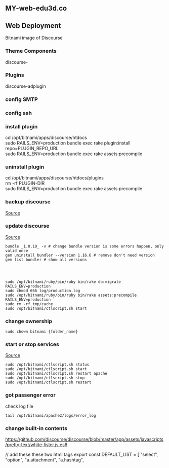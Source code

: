 ## MY-web-edu3d.co

## Web Deployment
Bitnami image of Discourse


### Theme Components
discourse-

### Plugins
discourse-adplugin



### config SMTP

### config ssh

### install plugin
cd /opt/bitnami/apps/discourse/htdocs <br>
sudo RAILS_ENV=production bundle exec rake plugin:install repo=PLUGIN_REPO_URL <br>
sudo RAILS_ENV=production bundle exec rake assets:precompile <br>


### uninstall plugin
cd /opt/bitnami/apps/discourse/htdocs/plugins <br>
rm -rf PLUGIN-DIR <br>
sudo RAILS_ENV=production bundle exec rake assets:precompile <br>


### backup discourse
[Source](https://docs.bitnami.com/installer/apps/discourse/administration/backup-restore/)


### update discourse
[Source](https://docs.bitnami.com/google/apps/discourse/administration/upgrade/#keeping-in-sync-with-the-discourse-repository-at-github)

```
bundle _1.0.10_ -v # change bundle version is some errors happen, only valid once
gem uninstall bundler --version 1.16.6 # remove don't need version
gem list bundler # show all versions




sudo /opt/bitnami/ruby/bin/ruby bin/rake db:migrate RAILS_ENV=production
sudo chmod 666 log/production.log
sudo /opt/bitnami/ruby/bin/ruby bin/rake assets:precompile RAILS_ENV=production
sudo rm -rf tmp/cache
sudo /opt/bitnami/ctlscript.sh start

```

### change ownership
```
sudo chown bitnami {folder_name}
```


### start or stop services
[Source](https://docs.bitnami.com/aws/apps/discourse/administration/control-services/)
```
sudo /opt/bitnami/ctlscript.sh status
sudo /opt/bitnami/ctlscript.sh start
sudo /opt/bitnami/ctlscript.sh restart apache
sudo /opt/bitnami/ctlscript.sh stop
sudo /opt/bitnami/ctlscript.sh restart
```

### got passenger error 
check log file
```
tail /opt/bitnami/apache2/logs/error_log
```


### change built-in contents

https://github.com/discourse/discourse/blob/master/app/assets/javascripts/pretty-text/white-lister.js.es6

// add these these two html tags
export const DEFAULT_LIST = [
  "select",
  "option",
  "a.attachment",
  "a.hashtag",
